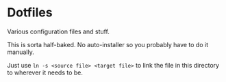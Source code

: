 # Dotfiles

Various configuration files and stuff.

This is sorta half-baked. No auto-installer so you probably have to do it manually.

Just use `ln -s <source file> <target file>` to link the file in this directory to wherever it needs to be.
